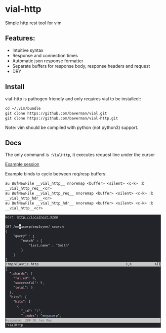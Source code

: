 # vial-http
Simple http rest tool for vim


## Features:

* Intuitive syntax
* Response and connection times
* Automatic json response formatter
* Separate buffers for response body, response headers and request
* DRY


## Install

vial-http is pathogen friendly and only requires vial to be installed::

    cd ~/.vim/bundle
    git clone https://github.com/baverman/vial.git
    git clone https://github.com/baverman/vial-http.git

Note: vim should be compiled with python (not python3) support.


## Docs

The only command is `:VialHttp`, it executes request line under the cursor

[Example session](doc/example.http)

Example binds to cycle between req/resp buffers:

    au BufNewFile __vial_http__ nnoremap <buffer> <silent> <c-k> :b __vial_http_req__<cr>
    au BufNewFile __vial_http_req__ nnoremap <buffer> <silent> <c-k> :b __vial_http_hdr__<cr>
    au BufNewFile __vial_http_hdr__ nnoremap <buffer> <silent> <c-k> :b __vial_http__<cr>

![vial-http](img/vial-http.png)
